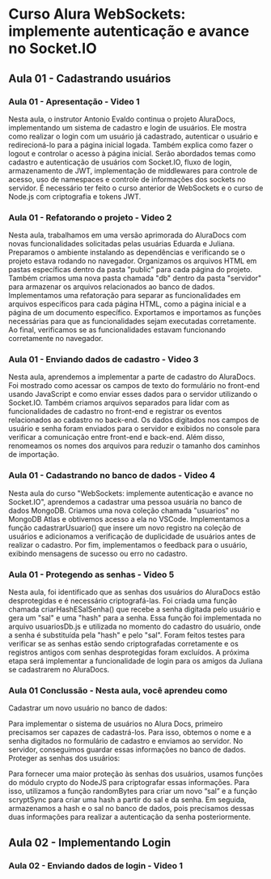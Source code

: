 # Curso Alura WebSockets: implemente autenticação e avance no Socket.IO

## Aula 01 - Cadastrando usuários

### Aula 01 - Apresentação - Video 1

Nesta aula, o instrutor Antonio Evaldo continua o projeto AluraDocs, implementando um sistema de cadastro e login de usuários. Ele mostra como realizar o login com um usuário já cadastrado, autenticar o usuário e redirecioná-lo para a página inicial logada. Também explica como fazer o logout e controlar o acesso à página inicial. Serão abordados temas como cadastro e autenticação de usuários com Socket.IO, fluxo de login, armazenamento de JWT, implementação de middlewares para controle de acesso, uso de namespaces e controle de informações dos sockets no servidor. É necessário ter feito o curso anterior de WebSockets e o curso de Node.js com criptografia e tokens JWT.

### Aula 01 - Refatorando o projeto - Video 2

Nesta aula, trabalhamos em uma versão aprimorada do AluraDocs com novas funcionalidades solicitadas pelas usuárias Eduarda e Juliana. Preparamos o ambiente instalando as dependências e verificando se o projeto estava rodando no navegador. Organizamos os arquivos HTML em pastas específicas dentro da pasta "public" para cada página do projeto. Também criamos uma nova pasta chamada "db" dentro da pasta "servidor" para armazenar os arquivos relacionados ao banco de dados. Implementamos uma refatoração para separar as funcionalidades em arquivos específicos para cada página HTML, como a página inicial e a página de um documento específico. Exportamos e importamos as funções necessárias para que as funcionalidades sejam executadas corretamente. Ao final, verificamos se as funcionalidades estavam funcionando corretamente no navegador.

### Aula 01 - Enviando dados de cadastro - Video 3

Nesta aula, aprendemos a implementar a parte de cadastro do AluraDocs. Foi mostrado como acessar os campos de texto do formulário no front-end usando JavaScript e como enviar esses dados para o servidor utilizando o Socket.IO. Também criamos arquivos separados para lidar com as funcionalidades de cadastro no front-end e registrar os eventos relacionados ao cadastro no back-end. Os dados digitados nos campos de usuário e senha foram enviados para o servidor e exibidos no console para verificar a comunicação entre front-end e back-end. Além disso, renomeamos os nomes dos arquivos para reduzir o tamanho dos caminhos de importação.

### Aula 01 - Cadastrando no banco de dados - Video 4

Nesta aula do curso "WebSockets: implemente autenticação e avance no Socket.IO", aprendemos a cadastrar uma pessoa usuária no banco de dados MongoDB. Criamos uma nova coleção chamada "usuarios" no MongoDB Atlas e obtivemos acesso a ela no VSCode. Implementamos a função cadastrarUsuario() que insere um novo registro na coleção de usuários e adicionamos a verificação de duplicidade de usuários antes de realizar o cadastro. Por fim, implementamos o feedback para o usuário, exibindo mensagens de sucesso ou erro no cadastro.

### Aula 01 - Protegendo as senhas - Video 5

Nesta aula, foi identificado que as senhas dos usuários do AluraDocs estão desprotegidas e é necessário criptografá-las. Foi criada uma função chamada criarHashESalSenha() que recebe a senha digitada pelo usuário e gera um "sal" e uma "hash" para a senha. Essa função foi implementada no arquivo usuariosDb.js e utilizada no momento do cadastro do usuário, onde a senha é substituída pela "hash" e pelo "sal". Foram feitos testes para verificar se as senhas estão sendo criptografadas corretamente e os registros antigos com senhas desprotegidas foram excluídos. A próxima etapa será implementar a funcionalidade de login para os amigos da Juliana se cadastrarem no AluraDocs.

### Aula 01 Conclussão - Nesta aula, você aprendeu como

Cadastrar um novo usuário no banco de dados:

Para implementar o sistema de usuários no Alura Docs, primeiro precisamos ser capazes de cadastrá-los. Para isso, obtemos o nome e a senha digitados no formulário de cadastro e enviamos ao servidor. No servidor, conseguimos guardar essas informações no banco de dados.
Proteger as senhas dos usuários:

Para fornecer uma maior proteção às senhas dos usuários, usamos funções do módulo crypto do NodeJS para criptografar essas informações. Para isso, utilizamos a função randomBytes para criar um novo “sal” e a função scryptSync para criar uma hash a partir do sal e da senha. Em seguida, armazenamos a hash e o sal no banco de dados, pois precisamos dessas duas informações para realizar a autenticação da senha posteriormente.

## Aula 02 - Implementando Login

### Aula 02 - Enviando dados de login - Video 1


